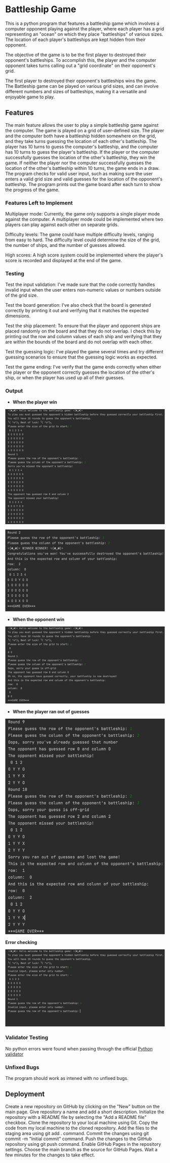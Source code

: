 # Battleship Game

This is a python program that features a battleship game which involves a computer opponent playing against the player, where each player has a grid representing an "ocean" on which they place "battleships" of various sizes. The location of each player's battleships are kept hidden from their opponent.

The objective of the game is to be the first player to destroyed their opponent's battleships. To accomplish this, the player and the computer opponent takes turns calling out a "grid coordinate" on their opponent's grid.

The first player to destroyed their opponent's battleships wins the game. The Battleship game can be played on various grid sizes, and can involve different numbers and sizes of battleships, making it a versatile and enjoyable game to play.

## Features 

The main feature allows the user to play a simple battleship game against the computer.
The game is played on a grid of user-defined size.
The player and the computer both have a battleship hidden somewhere on the grid, and they take turns guessing the location of each other's battleship.
The player has 10 turns to guess the computer's battleship, and the computer has 10 turns to guess the player's battleship.
If the player or the computer successfully guesses the location of the other's battleship, they win the game.
If neither the player nor the computer successfully guesses the location of the other's battleship within 10 turns, the game ends in a draw.
The program checks for valid user input, such as making sure the user enters a valid grid size and valid guesses for the location of the opponent's battleship.
The program prints out the game board after each turn to show the progress of the game.

### Features Left to Implement

Multiplayer mode: Currently, the game only supports a single player mode against the computer. A multiplayer mode could be implemented where two players can play against each other on separate grids.

Difficulty levels: The game could have multiple difficulty levels, ranging from easy to hard. The difficulty level could determine the size of the grid, the number of ships, and the number of guesses allowed.

High scores: A high score system could be implemented where the player's score is recorded and displayed at the end of the game. 

### Testing 

Test the input validation: I've made sure that the code correctly handles invalid input when the user enters non-numeric values or numbers outside of the grid size.

Test the board generation: I've also check that the board is generated correctly by printing it out and verifying that it matches the expected dimensions.

Test the ship placement: To ensure that the player and opponent ships are placed randomly on the board and that they do not overlap. I check this by printing out the row and column values of each ship and verifying that they are within the bounds of the board and do not overlap with each other.

Test the guessing logic: I've played the game several times and try different guessing scenarios to ensure that the guessing logic works as expected. 

Test the game ending: I've verify that the game ends correctly when either the player or the opponent correctly guesses the location of the other's ship, or when the player has used up all of their guesses.

### Output 

- __When the player win__

![Round1](media/round2.png)

![Round2](media/round1.png)

- __When the opponent win__

![Opponent](media/opponent.png)

- __When the player ran out of guesses__

![Last](media/last.png)

__Error checking__

![error](media/error.png)


### Validator Testing 

No python errors were found when passing through the official [Python validator](https://extendsclass.com/python-tester.html)

### Unfixed Bugs

The program should work as intened with no unfixed bugs.

## Deployment

Create a new repository on GitHub by clicking on the "New" button on the main page.
Give repository a name and add a short description.
Initialize the repository with a README file by selecting the "Add a README file" checkbox.
Clone the repository to your local machine using Git.
Copy the code from my local machine to the cloned repository.
Add the files to the staging area using git add . command.
Commit the changes using git commit -m "Initial commit" command.
Push the changes to the GitHub repository using git push command.
Enable GitHub Pages in the repository settings.
Choose the main branch as the source for GitHub Pages.
Wait a few minutes for the changes to take effect.
